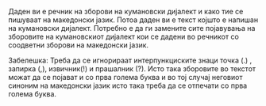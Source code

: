 Даден ви е речник на зборови на кумановски дијалект и како тие се пишуваат на македонски јазик. Потоа даден ви е текст којшто е напишан на кумановски дијалект. Потребно е да ги замените сите појавувања на зборовите на кумановскиот дијалект кои се дадени во речникот со соодветни зборови на македонски јазик.

Забелешка: Треба да се игнорираат интерпункциските знаци точка (.) , запирка (,), извичник(!) и прашалник (?). Исто така зборовите во текстот можат да се појават и со прва голема буква и во тој случај неговиот синоним на македонски јазик исто така треба да се отпечати со прва голема буква.